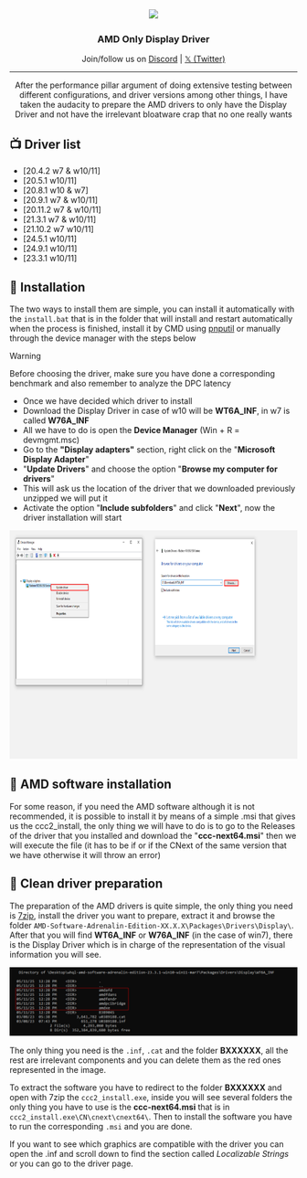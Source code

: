<div align="center">
  <img src="https://upload.wikimedia.org/wikipedia/commons/thumb/7/7c/AMD_Logo.svg/1280px-AMD_Logo.svg.png" height="100">
<h3>AMD Only Display Driver</h3>
  </a>
  <p>
    Join/follow us on <a href="https://dsc.gg/matishzz-tweak" target="_blank">Discord</a> | <a href="https://x.com/Matishzz" target="_blank">𝕏 (Twitter)</a>
  </p>
</div>

---

<p align="center">
After the performance pillar argument of doing extensive testing between different configurations, and driver versions among other things, I have taken the audacity to prepare the AMD drivers to only have the Display Driver and not have the irrelevant bloatware crap that no one really wants</p>

:tv: Driver list
---------------
* [20.4.2 w7 & w10/11]
* [20.5.1 w10/11]
* [20.8.1 w10 & w7]
* [20.9.1 w7 & w10/11]
* [20.11.2 w7 & w10/11]
* [21.3.1 w7 & w10/11]
* [21.10.2 w7 w10/11]
* [24.5.1 w10/11]
* [24.9.1 w10/11]
* [23.3.1 w10/11]

:robot: Installation
---------------
The two ways to install them are simple, you can install it automatically with the <code>install.bat</code> that is in the folder that will install and restart automatically when the process is finished, install it by CMD using <a href="https://learn.microsoft.com/es-es/windows-hardware/drivers/devtest/pnputil-command-syntax">pnputil</a> or manually through the device manager with the steps below
> [!WARNING]
> Before choosing the driver, make sure you have done a corresponding benchmark and also remember to analyze the DPC latency

* Once we have decided which driver to install 
* Download the Display Driver in case of w10 will be __WT6A_INF__, in w7 is called __W76A_INF__
* All we have to do is open the __Device Manager__ (Win + R = devmgmt.msc)
* Go to the __"Display adapters"__ section, right click on the "__Microsoft Display Adapter__" 
* "__Update Drivers__" and choose the option "__Browse my computer for drivers__"
* This will ask us the location of the driver that we downloaded previously unzipped we will put it
* Activate the option "__Include subfolders__" and click "__Next__", now the driver installation will start

 <img src="Multimedia/devmgmt.png" width="800" height="400"/>

:wrench: AMD software installation
---------------
For some reason, if you need the AMD software although it is not recommended, it is possible to install it by means of a simple .msi that gives us the ccc2_install, the only thing we will have to do is to go to the Releases of the driver that you installed and download the "__ccc-next64.msi__" then we will execute the file (it has to be if or if the CNext of the same version that we have otherwise it will throw an error)

:link: Clean driver preparation
---------------
  
The preparation of the AMD drivers is quite simple, the only thing you need is [7zip](https://www.7-zip.org/), install the driver you want to prepare, extract it and browse the folder `AMD-Software-Adrenalin-Edition-XX.X.X\Packages\Drivers\Display\`. After that you will find **WT6A_INF** or **W76A_INF** (in the case of win7), there is the Display Driver which is in charge of the representation of the visual information you will see. 

<img src="Multimedia/dir.jpg"/>

The only thing you need is the <code>.inf</code>, <code>.cat</code> and the folder <b>BXXXXXX</b>, all the rest are irrelevant components and you can delete them as the red ones represented in the image.

To extract the software you have to redirect to the folder <b>BXXXXXX</b> and open with 7zip the <code>ccc2_install.exe</code>, inside you will see several folders the only thing you have to use is the <b>ccc-next64.msi</b> that is in `ccc2_install.exe\CN\cnext\cnext64\`. Then to install the software you have to run the corresponding <code>.msi</code> and you are done.

If you want to see which graphics are compatible with the driver you can open the .inf and scroll down to find the section called <i>Localizable Strings</i> or you can go to the driver page.
